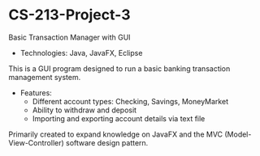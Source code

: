 # CS-213-Project-3

Basic Transaction Manager with GUI

- Technologies: Java, JavaFX, Eclipse

This is a GUI program designed to run a basic banking transaction management system. 
- Features:
  - Different account types: Checking, Savings, MoneyMarket
  - Ability to withdraw and deposit
  - Importing and exporting account details via text file
  
Primarily created to expand knowledge on JavaFX and the MVC (Model-View-Controller) software design pattern.
